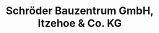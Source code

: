 ---
title: "Schröder Bauzentrum GmbH, Itzehoe & Co. KG"
url: /itzehoe/schroeder-bauzentrum-gmbh-itzehoe-und-co-kg/
shop: Baustoffe
---